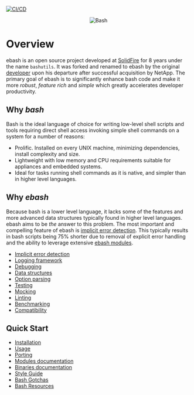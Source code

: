 [![CI/CD](https://github.com/elibs/ebash/workflows/CI/CD/badge.svg?branch=master)](https://github.com/elibs/ebash/actions?query=workflow%3ACI%2FCD+branch%3Amaster)

<p align="center">
    <img alt="Bash" src="https://raw.githubusercontent.com/odb/official-bash-logo/master/assets/Logos/Identity/PNG/BASH_logo-transparent-bg-color.png">
</p>

# Overview

ebash is an open source project developed at [SolidFire](https://www.solidfire.com) for 8 years under the name `bashutils`. It was forked and
renamed to ebash by the original [developer](https://github.com/marshall-mcmullen) upon his departure after successful acquisition by NetApp. The primary goal of
ebash is to significantly enhance bash code and make it more *robust*, *feature rich* and *simple* which greatly
accelerates developer productivity.

## Why _bash_

Bash is the ideal language of choice for writing low-level shell scripts and tools requiring direct shell access
invoking simple shell commands on a system for a number of reasons:

* Prolific. Installed on every UNIX machine, minimizing dependencies, install complexity and size.
* Lightweight with low memory and CPU requirements suitable for appliances and embedded systems.
* Ideal for tasks running shell commands as it is native, and simpler than in higher level languages.

## Why _ebash_

Because bash is a lower level language, it lacks some of the features and more advanced data structures typically found
in higher level languages. ebash aims to be _the_ answer to this problem. The most important and compelling feature of
ebash is [implicit error detection](implicit-error-detection.md). This typically results in bash scripts being 75% shorter due to removal of explicit
error handling and the ability to leverage extensive [ebash modules](module/index).

* [Implicit error detection](implicit-error-detection.md)
* [Logging framework](logging.md)
* [Debugging](debugging.md)
* [Data structures](data-structures.md)
* [Option parsing](opt.md)
* [Testing](etest.md)
* [Mocking](emock.md)
* [Linting](binaries/bashlint.md)
* [Benchmarking](binaries/ebench.md)
* [Compatibility](compatibility.md)

## Quick Start

* [Installation](installation.md)
* [Usage](usage.md)
* [Porting](porting.md)
* [Modules documentation](modules/index.md)
* [Binaries documentation](binaries/index.md)
* [Style Guide](style.md)
* [Bash Gotchas](gotchas.md)
* [Bash Resources](links.md)
